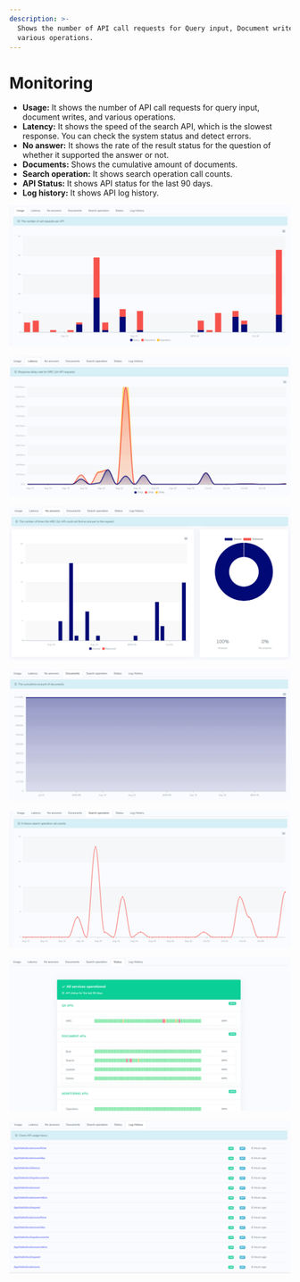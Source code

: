 ```yaml
---
description: >-
  Shows the number of API call requests for Query input, Document writes, and
  various operations.
---
```


# Monitoring

* **Usage:** It shows the number of API call requests for query input, document writes, and various operations.
* **Latency:** It shows the speed of the search API, which is the slowest response.  You can check the system status and detect errors.
* **No answer:** It shows the rate of the result status for the question of whether it supported the answer or not.
* **Documents:** Shows the cumulative amount of documents.
* **Search operation:** It shows search operation call counts.
* **API Status:** It shows API status for the last 90 days.
* **Log history:** It shows API log history.

![&apos;API usage&apos; Tab](../../.gitbook/assets/image%20%2811%29.png)

![&apos;Search Latency&apos; Tab](../../.gitbook/assets/image%20%2812%29.png)

![&apos;No answer&apos; Tab](../../.gitbook/assets/image%20%2837%29.png)

![&apos;Documents&apos; Tab](../../.gitbook/assets/image%20%2834%29.png)

![&apos;Search operation&apos; Tab](../../.gitbook/assets/image%20%2810%29.png)

![&apos;Status&apos; Tab](../../.gitbook/assets/image%20%2829%29.png)

![&apos; Log history&apos; Tab](../../.gitbook/assets/image%20%2828%29.png)

